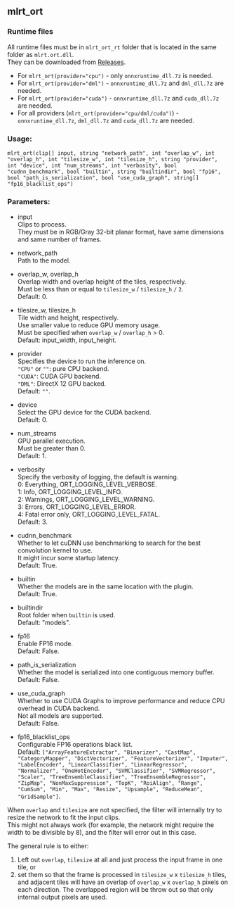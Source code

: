 ## mlrt_ort

### Runtime files

All runtime files must be in `mlrt_ort_rt` folder that is located in the same folder as `mlrt.ort.dll`.<br>
They can be downloaded from [Releases](https://github.com/Asd-g/avs-mlrt/releases).

- For `mlrt_ort(provider="cpu")` - only `onnxruntime_dll.7z` is needed.
- For `mlrt_ort(provider="dml")` - `onnxruntime_dll.7z` and `dml_dll.7z` are needed.
- For `mlrt_ort(provider="cuda")` - `onnxruntime_dll.7z` and `cuda_dll.7z` are needed.
- For all providers (`mlrt_ort(provider="cpu/dml/cuda")`) - `onnxruntime_dll.7z`, `dml_dll.7z` and `cuda_dll.7z` are needed.

### Usage:

```
mlrt_ort(clip[] input, string "network_path", int "overlap_w", int "overlap_h", int "tilesize_w", int "tilesize_h", string "provider", int "device", int "num_streams", int "verbosity", bool "cudnn_benchmark", bool "builtin", string "builtindir", bool "fp16", bool "path_is_serialization", bool "use_cuda_graph", string[] "fp16_blacklist_ops")
```

### Parameters:

- input<br>
    Clips to process.<br>
    They must be in RGB/Gray 32-bit planar format, have same dimensions and same number of frames.

- network_path<br>
    Path to the model.

- overlap_w, overlap_h<br>
    Overlap width and overlap height of the tiles, respectively.<br>
    Must be less than or equal to `tilesize_w` / `tilesize_h` `/` `2`.<br>
    Default: 0.

- tilesize_w, tilesize_h<br>
    Tile width and height, respectively.<br>
    Use smaller value to reduce GPU memory usage.<br>
    Must be specified when `overlap_w` / `overlap_h` > 0.<br>
    Default: input_width, input_height.

- provider<br>
    Specifies the device to run the inference on.<br>
    `"CPU"` or `""`: pure CPU backend.<br>
    `"CUDA"`: CUDA GPU backend.<br>
    `"DML"`: DirectX 12 GPU backed.<br>
    Default: `""`.

- device<br>
    Select the GPU device for the CUDA backend.<br>
    Default: 0.

- num_streams<br>
    GPU parallel execution.<br>
    Must be greater than 0.<br>
    Default: 1.

- verbosity<br>
    Specify the verbosity of logging, the default is warning.<br>
    0: Everything, ORT_LOGGING_LEVEL_VERBOSE.<br>
    1: Info, ORT_LOGGING_LEVEL_INFO.<br>
    2: Warnings, ORT_LOGGING_LEVEL_WARNING.<br>
    3: Errors, ORT_LOGGING_LEVEL_ERROR.<br>
    4: Fatal error only, ORT_LOGGING_LEVEL_FATAL.<br>
    Default: 3.

- cudnn_benchmark<br>
    Whether to let cuDNN use benchmarking to search for the best convolution kernel to use.<br>
    It might incur some startup latency.<br>
    Default: True.

- builtin<br>
    Whether the models are in the same location with the plugin.<br>
    Default: True.

- builtindir<br>
    Root folder when `builtin` is used.<br>
    Default: "models".

- fp16<br>
    Enable FP16 mode.<br>
    Default: False.

- path_is_serialization<br>
    Whether the model is serialized into one contiguous memory buffer.<br>
    Default: False.

- use_cuda_graph<br>
    Whether to use CUDA Graphs to improve performance and reduce CPU overhead in CUDA backend.<br>
    Not all models are supported.<br>
    Default: False.

- fp16_blacklist_ops<br>
    Configurable FP16 operations black list.<br>
    Default: `["ArrayFeatureExtractor", "Binarizer", "CastMap", "CategoryMapper", "DictVectorizer", "FeatureVectorizer", "Imputer", "LabelEncoder", "LinearClassifier", "LinearRegressor", "Normalizer", "OneHotEncoder", "SVMClassifier", "SVMRegressor", "Scaler", "TreeEnsembleClassifier", "TreeEnsembleRegressor", "ZipMap", "NonMaxSuppression", "TopK", "RoiAlign", "Range", "CumSum", "Min", "Max", "Resize", "Upsample", "ReduceMean", "GridSample"]`.

When `overlap` and `tilesize` are not specified, the filter will internally try to resize the network to fit the input clips.<br>
This might not always work (for example, the network might require the width to be divisible by 8), and the filter will error out in this case.

The general rule is to either:
1. Left out `overlap`, `tilesize` at all and just process the input frame in one tile, or
2. set them so that the frame is processed in `tilesize_w` x `tilesize_h` tiles, and adjacent tiles will have an overlap of `overlap_w` x `overlap_h` pixels on each direction. The overlapped region will be throw out so that only internal output pixels are used.
